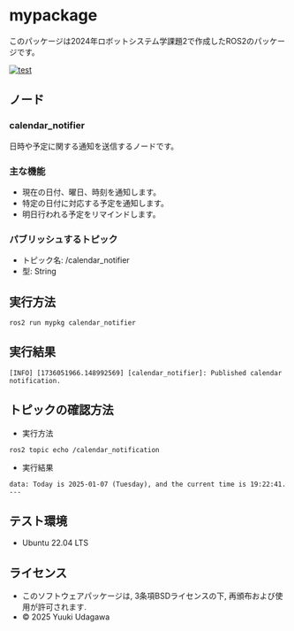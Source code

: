 # mypackage
このパッケージは2024年ロボットシステム学課題2で作成したROS2のパッケージです。

[![test](https://github.com/Asanomaru/mypkg/actions/workflows/test.yml/badge.svg)](https://github.com/Asanomaru/mypkg/actions/workflows/test.yml)

## ノード

### calendar_notifier
日時や予定に関する通知を送信するノードです。

### 主な機能
- 現在の日付、曜日、時刻を通知します。
- 特定の日付に対応する予定を通知します。
- 明日行われる予定をリマインドします。

### パブリッシュするトピック
- トピック名: /calendar_notifier
- 型: String

## 実行方法
```
ros2 run mypkg calendar_notifier
```

## 実行結果
```
[INFO] [1736051966.148992569] [calendar_notifier]: Published calendar notification.
```

## トピックの確認方法
- 実行方法
```
ros2 topic echo /calendar_notification
```

- 実行結果
```
data: Today is 2025-01-07 (Tuesday), and the current time is 19:22:41.
---
```

## テスト環境
- Ubuntu 22.04 LTS

## ライセンス
- このソフトウェアパッケージは, 3条項BSDライセンスの下, 再頒布および使用が許可されます.
- © 2025 Yuuki Udagawa
